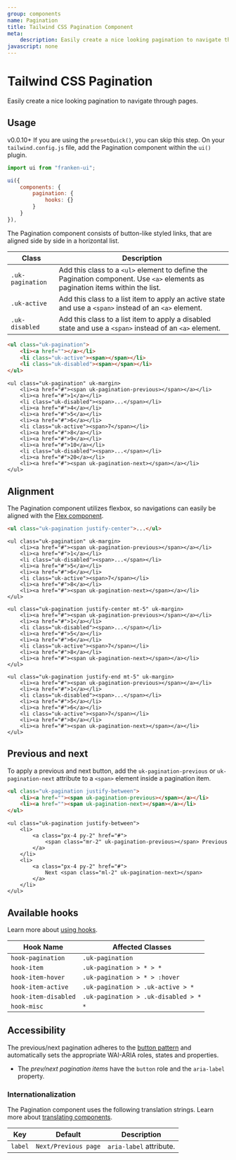 ```yaml
---
group: components
name: Pagination
title: Tailwind CSS Pagination Component
meta:
    description: Easily create a nice looking pagination to navigate through pages.
javascript: none
---
```


# Tailwind CSS Pagination

<p class="mt-2 text-xl text-muted-foreground">Easily create a nice looking pagination to navigate through pages.</p>

## Usage

<span class="uk-badge uk-badge-danger">v0.0.10+</span> If you are using the `presetQuick()`, you can skip this step. On your `tailwind.config.js` file, add the Pagination component within the `ui()` plugin.

```javascript
import ui from "franken-ui";

ui({
    components: {
        pagination: {
            hooks: {}
        }
    }
}),
```

The Pagination component consists of button-like styled links, that are aligned side by side in a horizontal list.

| Class            | Description                                                                                                                    |
|------------------|--------------------------------------------------------------------------------------------------------------------------------|
| `.uk-pagination` | Add this class to a `<ul>` element to define the Pagination component. Use `<a>` elements as pagination items within the list. |
| `.uk-active`     | Add this class to a list item to apply an active state and use a `<span>` instead of an `<a>` element.                         |
| `.uk-disabled`   | Add this class to a list item to apply a disabled state and use a `<span>` instead of an `<a>` element.                        |

```html
<ul class="uk-pagination">
    <li><a href=""></a></li>
    <li class="uk-active"><span></span></li>
    <li class="uk-disabled"><span></span></li>
</ul>
```

```example
<ul class="uk-pagination" uk-margin>
    <li><a href="#"><span uk-pagination-previous></span></a></li>
    <li><a href="#">1</a></li>
    <li class="uk-disabled"><span>...</span></li>
    <li><a href="#">4</a></li>
    <li><a href="#">5</a></li>
    <li><a href="#">6</a></li>
    <li class="uk-active"><span>7</span></li>
    <li><a href="#">8</a></li>
    <li><a href="#">9</a></li>
    <li><a href="#">10</a></li>
    <li class="uk-disabled"><span>...</span></li>
    <li><a href="#">20</a></li>
    <li><a href="#"><span uk-pagination-next></span></a></li>
</ul>
```


## Alignment

The Pagination component utilizes flexbox, so navigations can easily be aligned with the [Flex component](flex.md).

```html
<ul class="uk-pagination justify-center">...</ul>
```

```example
<ul class="uk-pagination" uk-margin>
    <li><a href="#"><span uk-pagination-previous></span></a></li>
    <li><a href="#">1</a></li>
    <li class="uk-disabled"><span>...</span></li>
    <li><a href="#">5</a></li>
    <li><a href="#">6</a></li>
    <li class="uk-active"><span>7</span></li>
    <li><a href="#">8</a></li>
    <li><a href="#"><span uk-pagination-next></span></a></li>
</ul>

<ul class="uk-pagination justify-center mt-5" uk-margin>
    <li><a href="#"><span uk-pagination-previous></span></a></li>
    <li><a href="#">1</a></li>
    <li class="uk-disabled"><span>...</span></li>
    <li><a href="#">5</a></li>
    <li><a href="#">6</a></li>
    <li class="uk-active"><span>7</span></li>
    <li><a href="#">8</a></li>
    <li><a href="#"><span uk-pagination-next></span></a></li>
</ul>

<ul class="uk-pagination justify-end mt-5" uk-margin>
    <li><a href="#"><span uk-pagination-previous></span></a></li>
    <li><a href="#">1</a></li>
    <li class="uk-disabled"><span>...</span></li>
    <li><a href="#">5</a></li>
    <li><a href="#">6</a></li>
    <li class="uk-active"><span>7</span></li>
    <li><a href="#">8</a></li>
    <li><a href="#"><span uk-pagination-next></span></a></li>
</ul>
```


## Previous and next

To apply a previous and next button, add the `uk-pagination-previous` or `uk-pagination-next` attribute to a `<span>` element inside a pagination item.

```html
<ul class="uk-pagination justify-between">
    <li><a href=""><span uk-pagination-previous></span></a></li>
    <li><a href=""><span uk-pagination-next></span></a></li>
</ul>
```

```example
<ul class="uk-pagination justify-between">
    <li>
        <a class="px-4 py-2" href="#">
            <span class="mr-2" uk-pagination-previous></span> Previous
        </a>
    </li>
    <li>
        <a class="px-4 py-2" href="#">
            Next <span class="ml-2" uk-pagination-next></span>
        </a>
    </li>
</ul>
```

## Available hooks

Learn more about [using hooks](hooks.md).

| Hook Name            | Affected Classes                    |
|----------------------|-------------------------------------|
| `hook-pagination`    | `.uk-pagination`                    |
| `hook-item`          | `.uk-pagination > * > *`            |
| `hook-item-hover`    | `.uk-pagination > * > :hover`       |
| `hook-item-active`   | `.uk-pagination > .uk-active > *`   |
| `hook-item-disabled` | `.uk-pagination > .uk-disabled > *` |
| `hook-misc`          | `*`                                 |

## Accessibility

The previous/next pagination adheres to the [button pattern](https://www.w3.org/WAI/ARIA/apg/patterns/button/) and automatically sets the appropriate WAI-ARIA roles, states and properties.

- The *prev/next pagination items* have the `button` role and the `aria-label` property.

### Internationalization

The Pagination component uses the following translation strings. Learn more about [translating components](accessibility.md#internationalization).

| Key          | Default              | Description             |
|--------------|----------------------|-------------------------|
| `label`      | `Next/Previous page` | `aria-label` attribute. |

